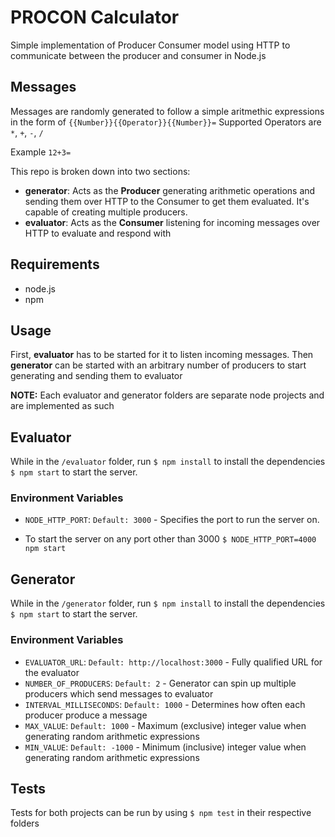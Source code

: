 # PROCON Calculator

Simple implementation of Producer Consumer model using HTTP to communicate between the producer and consumer in Node.js


## Messages
Messages are randomly generated to follow a simple aritmethic expressions in the form of `{{Number}}{{Operator}}{{Number}}=`
Supported Operators are `*`, `+`, `-`, `/`

Example `12+3=`


This repo is broken down into two sections:

- **generator**: Acts as the **Producer** generating arithmetic operations and sending them over HTTP to the Consumer to get them evaluated. It's capable of creating multiple producers.
- **evaluator**: Acts as the **Consumer** listening for incoming messages over HTTP to evaluate and respond with

## Requirements

- node.js
- npm

## Usage

First, **evaluator** has to be started for it to listen incoming messages. Then **generator** can be started with an arbitrary number of producers to start generating and sending them to evaluator

**NOTE:** Each evaluator and generator folders are separate node projects and are implemented as such

## Evaluator

While in the `/evaluator` folder, run 
`$ npm install` to install the dependencies
`$ npm start` to start the server.

### Environment Variables

- `NODE_HTTP_PORT`: `Default: 3000` - Specifies the port to run the server on.

- To start the server on any port other than 3000 `$ NODE_HTTP_PORT=4000 npm start`

## Generator

While in the `/generator` folder, run
`$ npm install` to install the dependencies
`$ npm start` to start the server.

### Environment Variables

- `EVALUATOR_URL`: `Default: http://localhost:3000` - Fully qualified URL for the evaluator
- `NUMBER_OF_PRODUCERS`: `Default: 2` - Generator can spin up multiple producers which send messages to evaluator
- `INTERVAL_MILLISECONDS`: `Default: 1000` - Determines how often each producer produce a message
- `MAX_VALUE`: `Default: 1000` - Maximum (exclusive) integer value when generating random arithmetic expressions
- `MIN_VALUE`: `Default: -1000` - Minimum (inclusive) integer value when generating random arithmetic expressions

## Tests

Tests for both projects can be run by using `$ npm test` in their respective folders
